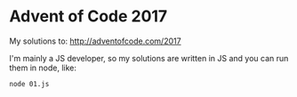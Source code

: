 # Advent of Code 2017

My solutions to: http://adventofcode.com/2017

I'm mainly a JS developer, so my solutions are written in JS and you can run them in node, like:

```bash
node 01.js
```

